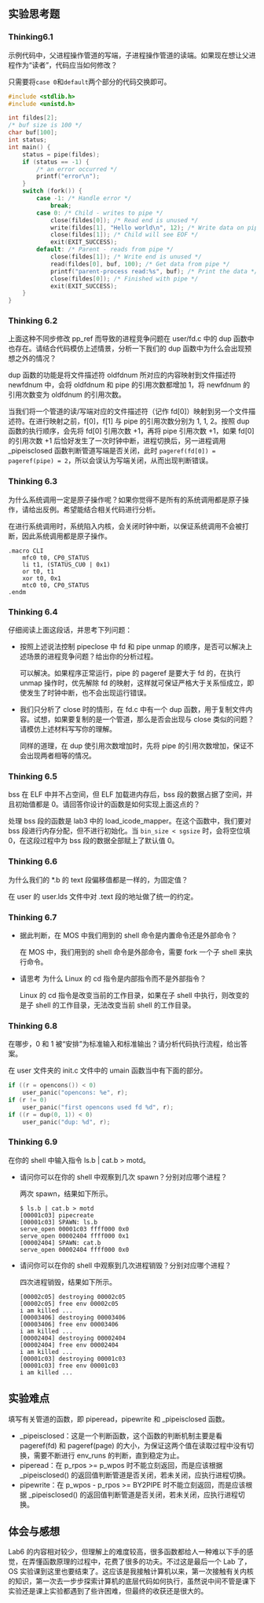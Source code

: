 ## 实验思考题

### Thinking6.1

示例代码中，父进程操作管道的写端，子进程操作管道的读端。如果现在想让父进程作为“读者”，代码应当如何修改？

只需要将`case 0`和`default`两个部分的代码交换即可。

```c
#include <stdlib.h>
#include <unistd.h>

int fildes[2];
/* buf size is 100 */
char buf[100];
int status;
int main() {
    status = pipe(fildes);
    if (status == -1) {
        /* an error occurred */
        printf("error\n");
    }
    switch (fork()) {
        case -1: /* Handle error */
            break;
        case 0: /* Child - writes to pipe */
            close(fildes[0]); /* Read end is unused */
            write(fildes[1], "Hello world\n", 12); /* Write data on pipe */
            close(fildes[1]); /* Child will see EOF */
            exit(EXIT_SUCCESS);
        default: /* Parent - reads from pipe */
            close(fildes[1]); /* Write end is unused */
            read(fildes[0], buf, 100); /* Get data from pipe */
            printf("parent-process read:%s", buf); /* Print the data */
            close(fildes[0]); /* Finished with pipe */
            exit(EXIT_SUCCESS);
    }
}
```

### Thinking 6.2

上面这种不同步修改 pp_ref 而导致的进程竞争问题在 user/fd.c 中的 dup 函数中也存在。请结合代码模仿上述情景，分析一下我们的 dup 函数中为什么会出现预想之外的情况？

dup 函数的功能是将文件描述符 oldfdnum 所对应的内容映射到文件描述符 newfdnum 中，会将 oldfdnum 和 pipe 的引用次数都增加 1，将 newfdnum 的引用次数变为 oldfdnum 的引用次数。

当我们将一个管道的读/写端对应的文件描述符（记作 fd[0]）映射到另一个文件描述符。在进行映射之前，f[0]，f[1] 与 pipe 的引用次数分别为 1, 1, 2。按照 dup 函数的执行顺序，会先将 fd[0] 引用次数 +1，再将 pipe 引用次数 +1，如果 fd[0] 的引用次数 +1 后恰好发生了一次时钟中断，进程切换后，另一进程调用 _pipeisclosed 函数判断管道写端是否关闭，此时 `pageref(fd[0]) = pageref(pipe) = 2`，所以会误认为写端关闭，从而出现判断错误。

### Thinking 6.3

为什么系统调用一定是原子操作呢？如果你觉得不是所有的系统调用都是原子操作，请给出反例。希望能结合相关代码进行分析。

在进行系统调用时，系统陷入内核，会关闭时钟中断，以保证系统调用不会被打断，因此系统调用都是原子操作。

```assembly
.macro CLI
	mfc0 t0, CP0_STATUS 
	li t1, (STATUS_CU0 | 0x1) 
	or t0, t1 
	xor t0, 0x1 
	mtc0 t0, CP0_STATUS 
.endm
```

### Thinking 6.4

仔细阅读上面这段话，并思考下列问题：

- 按照上述说法控制 pipeclose 中 fd 和 pipe unmap 的顺序，是否可以解决上述场景的进程竞争问题？给出你的分析过程。

  可以解决。如果程序正常运行，pipe 的 pageref 是要大于 fd 的，在执行 unmap 操作时，优先解除 fd 的映射，这样就可保证严格大于关系恒成立，即使发生了时钟中断，也不会出现运行错误。

- 我们只分析了 close 时的情形，在 fd.c 中有一个 dup 函数，用于复制文件内容。试想，如果要复制的是一个管道，那么是否会出现与 close 类似的问题？请模仿上述材料写写你的理解。

  同样的道理，在 dup 使引用次数增加时，先将 pipe 的引用次数增加，保证不会出现两者相等的情况。

### Thinking 6.5

bss 在 ELF 中并不占空间，但 ELF 加载进内存后，bss 段的数据占据了空间，并且初始值都是 0。请回答你设计的函数是如何实现上面这点的？

处理 bss 段的函数是 lab3 中的 load_icode_mapper。在这个函数中，我们要对 bss 段进行内存分配，但不进行初始化。当 `bin_size < sgsize` 时，会将空位填 0，在这段过程中为 bss 段的数据全部赋上了默认值 0。

### Thinking 6.6

为什么我们的 *.b 的 text 段偏移值都是一样的，为固定值？

在 user 的 user.lds 文件中对 .text 段的地址做了统一的约定。

### Thinking 6.7

- 据此判断，在 MOS 中我们用到的 shell 命令是内置命令还是外部命令？

  在 MOS 中，我们用到的 shell 命令是外部命令，需要 fork 一个子 shell 来执行命令。

- 请思考 为什么 Linux 的 cd 指令是内部指令而不是外部指令？

  Linux 的 cd 指令是改变当前的工作目录，如果在子 shell 中执行，则改变的是子 shell 的工作目录，无法改变当前 shell 的工作目录。

### Thinking 6.8

在哪步，0 和 1 被“安排”为标准输入和标准输出？请分析代码执行流程，给出答案。

在 user 文件夹的 init.c 文件中的 umain 函数当中有下面的部分。

```c
if ((r = opencons()) < 0)
    user_panic("opencons: %e", r);
if (r != 0)
    user_panic("first opencons used fd %d", r);
if ((r = dup(0, 1)) < 0)
    user_panic("dup: %d", r);
```

### Thinking 6.9

在你的 shell 中输入指令 ls.b | cat.b > motd。

- 请问你可以在你的 shell 中观察到几次 spawn？分别对应哪个进程？

  两次 spawn，结果如下所示。

  ```
  $ ls.b | cat.b > motd
  [00001c03] pipecreate
  [00001c03] SPAWN: ls.b
  serve_open 00001c03 ffff000 0x0
  serve_open 00002404 ffff000 0x1
  [00002404] SPAWN: cat.b
  serve_open 00002404 ffff000 0x0
  ```

- 请问你可以在你的 shell 中观察到几次进程销毁？分别对应哪个进程？

  四次进程销毁，结果如下所示。

  ```
  [00002c05] destroying 00002c05
  [00002c05] free env 00002c05
  i am killed ...
  [00003406] destroying 00003406
  [00003406] free env 00003406
  i am killed ...
  [00002404] destroying 00002404
  [00002404] free env 00002404
  i am killed ...
  [00001c03] destroying 00001c03
  [00001c03] free env 00001c03
  i am killed ...
  ```

## 实验难点

填写有关管道的函数，即 piperead，pipewrite 和 \_pipeisclosed 函数。

- \_pipeisclosed：这是一个判断函数，这个函数的判断机制主要是看 pageref(fd) 和 pageref(page) 的大小，为保证这两个值在读取过程中没有切换，需要不断进行 env_runs 的判断，直到稳定为止。
- piperead：在 p_rpos >= p_wpos 时不能立刻返回，而是应该根据 \_pipeisclosed() 的返回值判断管道是否关闭，若未关闭，应执行进程切换。
- pipewrite：在 p_wpos - p_rpos >= BY2PIPE 时不能立刻返回，而是应该根据 \_pipeisclosed() 的返回值判断管道是否关闭，若未关闭，应执行进程切换。

## 体会与感想

Lab6 的内容相对较少，但理解上的难度较高，很多函数都给人一种难以下手的感觉，在弄懂函数原理的过程中，花费了很多的功夫。不过这是最后一个 Lab 了，OS 实验课到这里也要结束了。这应该是我接触计算机以来，第一次接触有关内核的知识，第一次去一步步探索计算机的底层代码如何执行，虽然说中间不管是课下实验还是课上实验都遇到了些许困难，但最终的收获还是很大的。